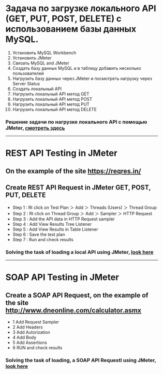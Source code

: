# Задача по загрузке локального API (GET, PUT, POST, DELETE)  с использованием базы данных MySQL.

1.  Установить MySQL Workbench
2.  Установить JMeter
3.  Связать MySQL and JMeter
4.  Создать базу данных MySQL и в таблицу 
    добавить несколько пользователей
5.  Нагрузить базу данных через JMeter
    и посмотреть нагрузку через Server Status
6.  Создать локальный API
7.  Нагрузить локальный API метод GET
8.  Нагрузить локальный API метод POST
9.  Нагрузить локальный API метод PUT
10. Нагрузить локальный API метод DELETE 

### Решение задачи по нагрузке локального API с помощью JMeter, [смотреть здесь](https://youtu.be/kDS2VqSwLDk) 

---

# REST API Testing in JMeter

## On the example of the site https://reqres.in/

## Create REST API Request in JMeter GET, POST, PUT, DELETE 

* Step 1 : Rt click on Test Plan ＞ Add ＞ Threads (Users) ＞ Thread Group
* Step 2 : Rt click on Thread Group ＞ Add ＞ Sampler ＞ HTTP Request
* Step 3 : Add the API data in HTTP Request sampler
* Step 4 : Add View Results Tree Listener
* Step 5 : Add View Results in Table Listener
* Step 6 : Save the test plan
* Step 7 : Run and check results

### Solving the task of loading a local API using JMeter, [look here](https://youtu.be/Ht1yYvSAYpI)

---

# SOAP API Testing in JMeter

## Create a SOAP API Request, on the example of the site http://www.dneonline.com/calculator.asmx

* 1 Add Request Sampler
* 2 Add Headers
* 3 Add Autorization
* 4 Add Body
* 5 Add Assertions
* 6 RUN and check results

### Solving the task of loading, a SOAP API RequestI using JMeter, [look here](https://youtu.be/Ht1yYvSAYpI)
